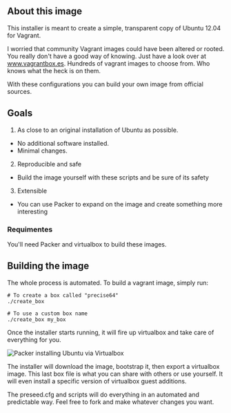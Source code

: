 ## About this image
This installer is meant to create a simple, transparent copy of Ubuntu 12.04 for Vagrant.

I worried that community Vagrant images could have been altered or rooted. You really don't have a good way of knowing. Just have a look over at www.vagrantbox.es. Hundreds of vagrant images to choose from. Who knows what the heck is on them.

With these configurations you can build your own image from official sources.

## Goals
1. As close to an original installation of Ubuntu as possible.
  - No additional software installed.
  - Minimal changes.
2. Reproducible and safe
  - Build the image yourself with these scripts and be sure of its safety
3. Extensible
  - You can use Packer to expand on the image and create something more interesting

### Requimentes
You'll need Packer and virtualbox to build these images.

## Building the image
The whole process is automated. To build a vagrant image, simply run:
```
# To create a box called "precise64"
./create_box

# To use a custom box name
./create_box my_box
```

Once the installer starts running, it will fire up virtualbox and take care of everything for you.

![Packer installing Ubuntu via Virtualbox](http://i.imgur.com/wpanrAt.png)

The installer will download the image, bootstrap it, then export a virtualbox image. This last box file is what you can share with others or use yourself. It will even install a specific version of virtualbox guest additions.

The preseed.cfg and scripts will do everything in an automated and predictable way.
 Feel free to fork and make whatever changes you want.

